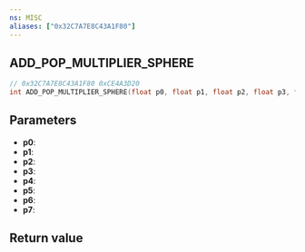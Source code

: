 ```yaml
---
ns: MISC
aliases: ["0x32C7A7E8C43A1F80"]
---
```

## ADD_POP_MULTIPLIER_SPHERE

```c
// 0x32C7A7E8C43A1F80 0xCE4A3D20
int ADD_POP_MULTIPLIER_SPHERE(float p0, float p1, float p2, float p3, float p4, float p5, BOOL p6, BOOL p7);
```

## Parameters
* **p0**:
* **p1**:
* **p2**:
* **p3**:
* **p4**:
* **p5**:
* **p6**:
* **p7**:

## Return value
